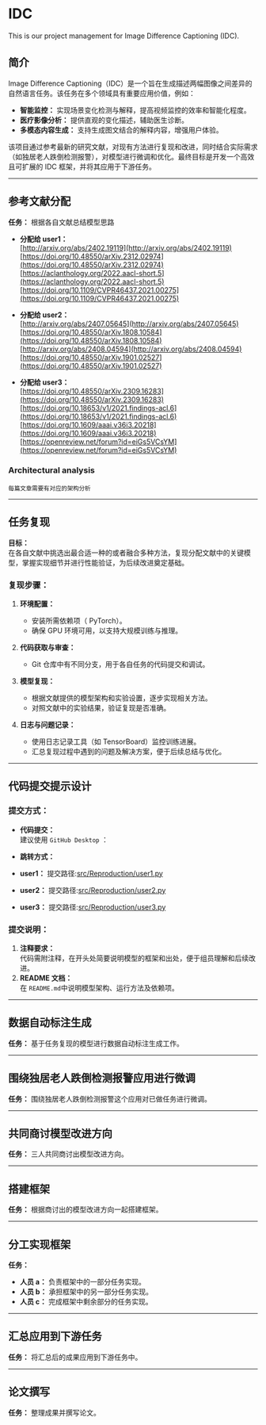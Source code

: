 # IDC  
This is our project management for Image Difference Captioning (IDC).  

## 简介  
Image Difference Captioning（IDC）是一个旨在生成描述两幅图像之间差异的自然语言任务。该任务在多个领域具有重要应用价值，例如：  
- **智能监控：** 实现场景变化检测与解释，提高视频监控的效率和智能化程度。  
- **医疗影像分析：** 提供直观的变化描述，辅助医生诊断。  
- **多模态内容生成：** 支持生成图文结合的解释内容，增强用户体验。  

该项目通过参考最新的研究文献，对现有方法进行复现和改进，同时结合实际需求（如独居老人跌倒检测报警），对模型进行微调和优化。最终目标是开发一个高效且可扩展的 IDC 框架，并将其应用于下游任务。  

---

## 参考文献分配  
**任务：** 根据各自文献总结模型思路  

- **分配给 user1：**  
   [http://arxiv.org/abs/2402.19119](http://arxiv.org/abs/2402.19119)  
   [https://doi.org/10.48550/arXiv.2312.02974](https://doi.org/10.48550/arXiv.2312.02974)  
   [https://aclanthology.org/2022.aacl-short.5](https://aclanthology.org/2022.aacl-short.5)  
   [https://doi.org/10.1109/CVPR46437.2021.00275](https://doi.org/10.1109/CVPR46437.2021.00275)  

- **分配给 user2：**  
   [http://arxiv.org/abs/2407.05645](http://arxiv.org/abs/2407.05645)  
   [https://doi.org/10.48550/arXiv.1808.10584](https://doi.org/10.48550/arXiv.1808.10584)  
   [http://arxiv.org/abs/2408.04594](http://arxiv.org/abs/2408.04594)  
   [https://doi.org/10.48550/arXiv.1901.02527](https://doi.org/10.48550/arXiv.1901.02527)  

- **分配给 user3：**  
   [https://doi.org/10.48550/arXiv.2309.16283](https://doi.org/10.48550/arXiv.2309.16283)  
   [https://doi.org/10.18653/v1/2021.findings-acl.6](https://doi.org/10.18653/v1/2021.findings-acl.6)  
   [https://doi.org/10.1609/aaai.v36i3.20218](https://doi.org/10.1609/aaai.v36i3.20218)  
   [https://openreview.net/forum?id=eiGs5VCsYM](https://openreview.net/forum?id=eiGs5VCsYM)  

### Architectural analysis
	每篇文章需要有对应的架构分析

---

## 任务复现  

**目标：**  
在各自文献中挑选出最合适一种的或者融合多种方法，复现分配文献中的关键模型，掌握实现细节并进行性能验证，为后续改进奠定基础。  

### 复现步骤：  
1. **环境配置：**  
   - 安装所需依赖项（ PyTorch）。  
   - 确保 GPU 环境可用，以支持大规模训练与推理。  

2. **代码获取与审查：**  
   - Git 仓库中有不同分支，用于各自任务的代码提交和调试。  

3. **模型复现：**  
   - 根据文献提供的模型架构和实验设置，逐步实现相关方法。  
   - 对照文献中的实验结果，验证复现是否准确。  

4. **日志与问题记录：**  
   - 使用日志记录工具（如 TensorBoard）监控训练进展。  
   - 汇总复现过程中遇到的问题及解决方案，便于后续总结与优化。  

---

## **代码提交提示设计**  

### **提交方式：**  
- **代码提交：**  
 建议使用 `GitHub Desktop` ：  

- **跳转方式：**  
- **user1：** 提交路径:[src/Reproduction/user1.py](src/Reproduction/user1.py)
- **user2：** 提交路径:[src/Reproduction/user2.py](src/Reproduction/user2.py)
- **user3：** 提交路径:[src/Reproduction/user3.py](src/Reproduction/user3.py)

### **提交说明：**   
1. **注释要求：**  
 代码需附注释，在开头处简要说明模型的框架和出处，便于组员理解和后续改进。  
2. **README 文档：**  
 在 `README.md`中说明模型架构、运行方法及依赖项。  

---  

## 数据自动标注生成  
**任务：** 基于任务复现的模型进行数据自动标注生成工作。  

---

## 围绕独居老人跌倒检测报警应用进行微调  
**任务：** 围绕独居老人跌倒检测报警这个应用对已做任务进行微调。  

---

## 共同商讨模型改进方向  
**任务：** 三人共同商讨出模型改进方向。  

---

## 搭建框架  
**任务：** 根据商讨出的模型改进方向一起搭建框架。  

---

## 分工实现框架  
**任务：**  
- **人员 a：** 负责框架中的一部分任务实现。  
- **人员 b：** 承担框架中的另一部分任务实现。  
- **人员 c：** 完成框架中剩余部分的任务实现。  

---

## 汇总应用到下游任务  
**任务：** 将汇总后的成果应用到下游任务中。  

---  

## 论文撰写  
**任务：** 整理成果并撰写论文。  
